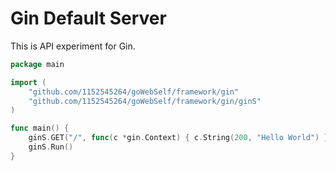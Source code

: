 # Gin Default Server

This is API experiment for Gin.

```go
package main

import (
	"github.com/1152545264/goWebSelf/framework/gin"
	"github.com/1152545264/goWebSelf/framework/gin/ginS"
)

func main() {
	ginS.GET("/", func(c *gin.Context) { c.String(200, "Hello World") })
	ginS.Run()
}
```
